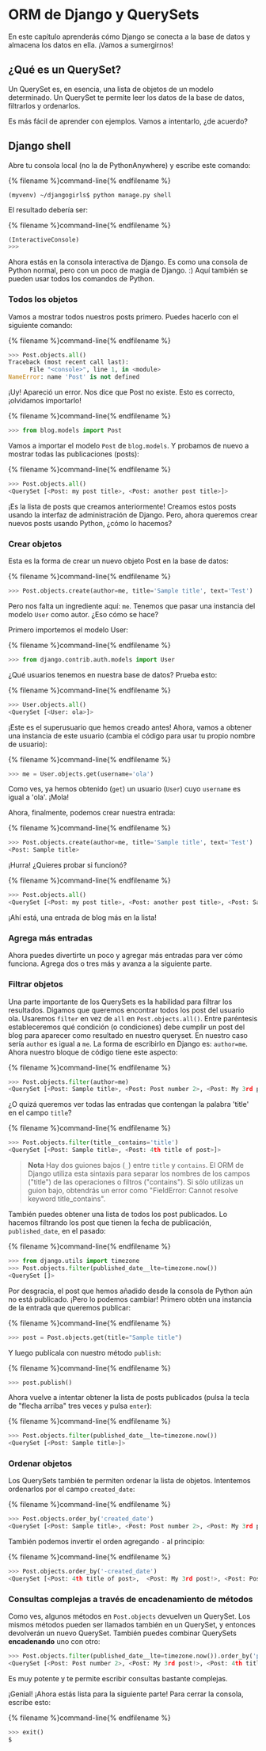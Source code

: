 # ORM de Django y QuerySets

En este capítulo aprenderás cómo Django se conecta a la base de datos y almacena los datos en ella. ¡Vamos a sumergirnos!

## ¿Qué es un QuerySet?

Un QuerySet es, en esencia, una lista de objetos de un modelo determinado. Un QuerySet te permite leer los datos de la base de datos, filtrarlos y ordenarlos.

Es más fácil de aprender con ejemplos. Vamos a intentarlo, ¿de acuerdo?

## Django shell

Abre tu consola local (no la de PythonAnywhere) y escribe este comando:

{% filename %}command-line{% endfilename %}

    (myvenv) ~/djangogirls$ python manage.py shell
    

El resultado debería ser:

{% filename %}command-line{% endfilename %}

```python
(InteractiveConsole)
>>>
```

Ahora estás en la consola interactiva de Django. Es como una consola de Python normal, pero con un poco de magia de Django. :) Aquí también se pueden usar todos los comandos de Python.

### Todos los objetos

Vamos a mostrar todos nuestros posts primero. Puedes hacerlo con el siguiente comando:

{% filename %}command-line{% endfilename %}

```python
>>> Post.objects.all()
Traceback (most recent call last):
      File "<console>", line 1, in <module>
NameError: name 'Post' is not defined
```

¡Uy! Apareció un error. Nos dice que Post no existe. Esto es correcto, ¡olvidamos importarlo!

{% filename %}command-line{% endfilename %}

```python
>>> from blog.models import Post
```

Vamos a importar el modelo `Post` de `blog.models`. Y probamos de nuevo a mostrar todas las publicaciones (posts):

{% filename %}command-line{% endfilename %}

```python
>>> Post.objects.all()
<QuerySet [<Post: my post title>, <Post: another post title>]>
```

¡Es la lista de posts que creamos anteriormente! Creamos estos posts usando la interfaz de administración de Django. Pero, ahora queremos crear nuevos posts usando Python, ¿cómo lo hacemos?

### Crear objetos

Esta es la forma de crear un nuevo objeto Post en la base de datos:

{% filename %}command-line{% endfilename %}

```python
>>> Post.objects.create(author=me, title='Sample title', text='Test')
```

Pero nos falta un ingrediente aquí: `me`. Tenemos que pasar una instancia del modelo `User` como autor. ¿Eso cómo se hace?

Primero importemos el modelo User:

{% filename %}command-line{% endfilename %}

```python
>>> from django.contrib.auth.models import User
```

¿Qué usuarios tenemos en nuestra base de datos? Prueba esto:

{% filename %}command-line{% endfilename %}

```python
>>> User.objects.all()
<QuerySet [<User: ola>]>
```

¡Este es el superusuario que hemos creado antes! Ahora, vamos a obtener una instancia de este usuario (cambia el código para usar tu propio nombre de usuario):

{% filename %}command-line{% endfilename %}

```python
>>> me = User.objects.get(username='ola')
```

Como ves, ya hemos obtenido (`get`) un usuario (`User`) cuyo `username` es igual a 'ola'. ¡Mola!

Ahora, finalmente, podemos crear nuestra entrada:

{% filename %}command-line{% endfilename %}

```python
>>> Post.objects.create(author=me, title='Sample title', text='Test')
<Post: Sample title>
```

¡Hurra! ¿Quieres probar si funcionó?

{% filename %}command-line{% endfilename %}

```python
>>> Post.objects.all()
<QuerySet [<Post: my post title>, <Post: another post title>, <Post: Sample title>]>
```

¡Ahí está, una entrada de blog más en la lista!

### Agrega más entradas

Ahora puedes divertirte un poco y agregar más entradas para ver cómo funciona. Agrega dos o tres más y avanza a la siguiente parte.

### Filtrar objetos

Una parte importante de los QuerySets es la habilidad para filtrar los resultados. Digamos que queremos encontrar todos los post del usuario ola. Usaremos `filter` en vez de `all` en `Post.objects.all()`. Entre paréntesis estableceremos qué condición (o condiciones) debe cumplir un post del blog para aparecer como resultado en nuestro queryset. En nuestro caso sería `author` es igual a `me`. La forma de escribirlo en Django es: `author=me`. Ahora nuestro bloque de código tiene este aspecto:

{% filename %}command-line{% endfilename %}

```python
>>> Post.objects.filter(author=me)
<QuerySet [<Post: Sample title>, <Post: Post number 2>, <Post: My 3rd post!>, <Post: 4th title of post>]>
```

¿O quizá queremos ver todas las entradas que contengan la palabra 'title' en el campo `title`?

{% filename %}command-line{% endfilename %}

```python
>>> Post.objects.filter(title__contains='title')
<QuerySet [<Post: Sample title>, <Post: 4th title of post>]>
```

> **Nota** Hay dos guiones bajos (`_`) entre `title` y `contains`. El ORM de Django utiliza esta sintaxis para separar los nombres de los campos ("title") de las operaciones o filtros ("contains"). Si sólo utilizas un guion bajo, obtendrás un error como "FieldError: Cannot resolve keyword title_contains".

También puedes obtener una lista de todos los post publicados. Lo hacemos filtrando los post que tienen la fecha de publicación, `published_date`, en el pasado:

{% filename %}command-line{% endfilename %}

```python
>>> from django.utils import timezone
>>> Post.objects.filter(published_date__lte=timezone.now())
<QuerySet []>
```

Por desgracia, el post que hemos añadido desde la consola de Python aún no está publicado. ¡Pero lo podemos cambiar! Primero obtén una instancia de la entrada que queremos publicar:

{% filename %}command-line{% endfilename %}

```python
>>> post = Post.objects.get(title="Sample title")
```

Y luego publícala con nuestro método `publish`:

{% filename %}command-line{% endfilename %}

```python
>>> post.publish()
```

Ahora vuelve a intentar obtener la lista de posts publicados (pulsa la tecla de "flecha arriba" tres veces y pulsa `enter`):

{% filename %}command-line{% endfilename %}

```python
>>> Post.objects.filter(published_date__lte=timezone.now())
<QuerySet [<Post: Sample title>]>
```

### Ordenar objetos

Los QuerySets también te permiten ordenar la lista de objetos. Intentemos ordenarlos por el campo `created_date`:

{% filename %}command-line{% endfilename %}

```python
>>> Post.objects.order_by('created_date')
<QuerySet [<Post: Sample title>, <Post: Post number 2>, <Post: My 3rd post!>, <Post: 4th title of post>]>
```

También podemos invertir el orden agregando `-` al principio:

{% filename %}command-line{% endfilename %}

```python
>>> Post.objects.order_by('-created_date')
<QuerySet [<Post: 4th title of post>,  <Post: My 3rd post!>, <Post: Post number 2>, <Post: Sample title>]>
```

### Consultas complejas a través de encadenamiento de métodos

Como ves, algunos métodos en `Post.objects` devuelven un QuerySet. Los mismos métodos pueden ser llamados también en un QuerySet, y entonces devolverán un nuevo QuerySet. También puedes combinar QuerySets **encadenando** uno con otro:

```python
>>> Post.objects.filter(published_date__lte=timezone.now()).order_by('published_date')
<QuerySet [<Post: Post number 2>, <Post: My 3rd post!>, <Post: 4th title of post>, <Post: Sample title>]>
```

Es muy potente y te permite escribir consultas bastante complejas.

¡Genial! ¡Ahora estás lista para la siguiente parte! Para cerrar la consola, escribe esto:

{% filename %}command-line{% endfilename %}

```python
>>> exit()
$
```